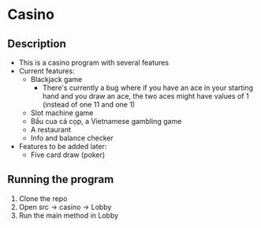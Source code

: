 # Casino
## Description
- This is a casino program with several features
- Current features:
  - Blackjack game
    - There's currently a bug where if you have an ace in your starting hand
    and you draw an ace, the two aces might have values of 1 (instead of one 11 and one 1) 
  - Slot machine game
  - Bầu cua cá cọp, a Vietnamese gambling game
  - A restaurant
  - Info and balance checker
- Features to be added later:
  - Five card draw (poker)
## Running the program
1. Clone the repo
2. Open src -> casino -> Lobby
3. Run the main method in Lobby
